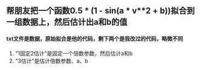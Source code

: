 ## 帮朋友把一个函数0.5 * (1 - sin(a * v**2 + b))拟合到一组数据上，然后估计出a和b的值
#### txt文件是数据，原始拟合是他的代码，剩下两个是我改过的代码，略微不同
1. "1固定2估计"是固定一个倍数参数，然后估计a和b  
2. "3估计"是估计倍数参数、a、b
